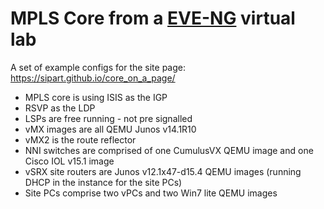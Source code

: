 # MPLS Core from a [EVE-NG](http://www.eve-ng.net/) virtual lab
A set of example configs for the site page: https://sipart.github.io/core_on_a_page/

* MPLS core is using ISIS as the IGP
* RSVP as the LDP
* LSPs are free running - not pre signalled
* vMX images are all QEMU Junos v14.1R10
* vMX2 is the route reflector
* NNI switches are comprised of one CumulusVX QEMU image and one Cisco IOL v15.1 image
* vSRX site routers are Junos v12.1x47-d15.4 QEMU images (running DHCP in the instance for the site PCs)
* Site PCs comprise two vPCs and two Win7 lite QEMU images
